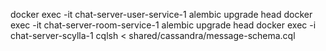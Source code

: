 docker exec -it chat-server-user-service-1 alembic upgrade head
docker exec -it chat-server-room-service-1 alembic upgrade head
docker exec -i chat-server-scylla-1 cqlsh < shared/cassandra/message-schema.cql